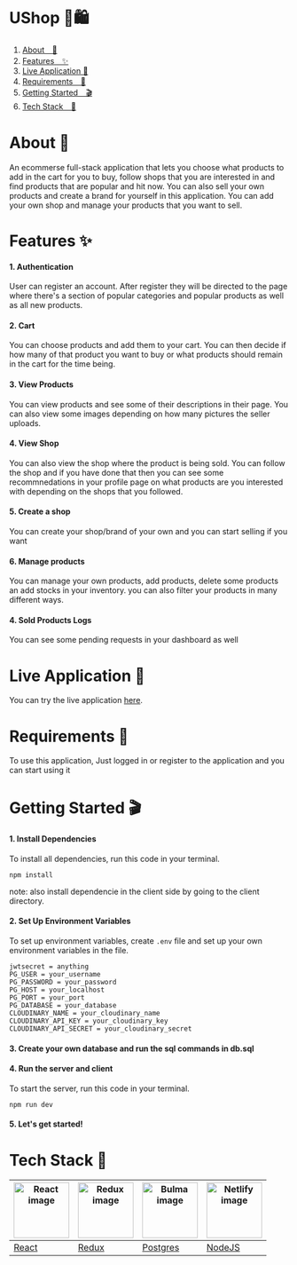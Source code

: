 # UShop 🛒🛍

1. [About　💁](#about-)
2. [Features　✨](#features-)
3. [Live Application 🌈](#live-application-)
4. [Requirements　🙏](#requirements-)
5. [Getting Started　🎬](#getting-started-)
6. [Tech Stack　🤖](#tech-stack-)

# About 💁
An ecommerse full-stack application that lets you choose what products to add in the cart for you to buy, follow shops that you are interested in and find products that are popular and hit now.
You can also sell your own products and create a brand for yourself in this application. You can add your own shop and manage your products that you want to sell.

# Features ✨
#### 1. Authentication
User can register an account. After register they will be directed to the page where there's a section of popular categories and popular products as well as all new products.
#### 2. Cart
You can choose products and add them to your cart. You can then decide if how many of that product you want to buy or what products should remain in the cart for the time being.
#### 3. View Products
You can view products and see some of their descriptions in their page. You can also view some images depending on how many pictures the seller uploads.
#### 4. View Shop
You can also view the shop where the product is being sold. You can follow the shop and if you have done that then you can see some recommnedations in your profile page on what products are you interested with depending on the shops that you followed.
#### 5. Create a shop
You can create your shop/brand of your own and you can start selling if you want
#### 6. Manage products
You can manage your own products, add products, delete some products an add stocks in your inventory. you can also filter your products in many different ways.
#### 4. Sold Products Logs
You can see some pending requests in your dashboard as well
# Live Application 🌈
You can try the live application [here](https://yu-ushop.herokuapp.com/#/).  
# Requirements 🙏
To use this application, 
Just logged in or register to the application and you can start using it
# Getting Started 🎬
#### 1. Install Dependencies
To install all dependencies, run this code in your terminal.
```
npm install
```
note:
also install dependencie in the client side by going to the client directory.
#### 2. Set Up Environment Variables
To set up environment variables, create ```.env``` file and set up your own environment variables in the file.
```
jwtsecret = anything
PG_USER = your_username
PG_PASSWORD = your_password
PG_HOST = your_localhost
PG_PORT = your_port
PG_DATABASE = your_database
CLOUDINARY_NAME = your_cloudinary_name
CLOUDINARY_API_KEY = your_cloudinary_key
CLOUDINARY_API_SECRET = your_cloudinary_secret
```

#### 3. Create your own database and run the sql commands in db.sql  
#### 4. Run the server and client
To start the server, run this code in your terminal.
```
npm run dev
```
#### 5. Let's get started!

# Tech Stack 🤖  
|<img src="https://user-images.githubusercontent.com/83794734/143388086-2f543482-4c32-4d1b-9c10-00ea95769c8c.png" alt="React image" width="100">|<img src="https://user-images.githubusercontent.com/83794734/143385316-257a292f-799f-493e-967e-d721a2771734.png" alt="Redux image" width="100">|<img src="https://user-images.githubusercontent.com/83794734/143388023-1728a310-6365-4572-8dd3-8b3e29b7c99e.png" alt="Bulma image" width="100">|<img src="https://user-images.githubusercontent.com/83794734/143400683-4ad4938b-6696-43b3-929c-95d3f4d4d7cf.png" alt="Netlify image" width="100">|
|---|---|---|---|
|[React](https://reactjs.org/)|[Redux](https://redux-toolkit.js.org/)|[Postgres](https://www.postgresql.org/)|[NodeJS](https://nodejs.org/en/)|[ExpressJS](https://expressjs.com/)|
